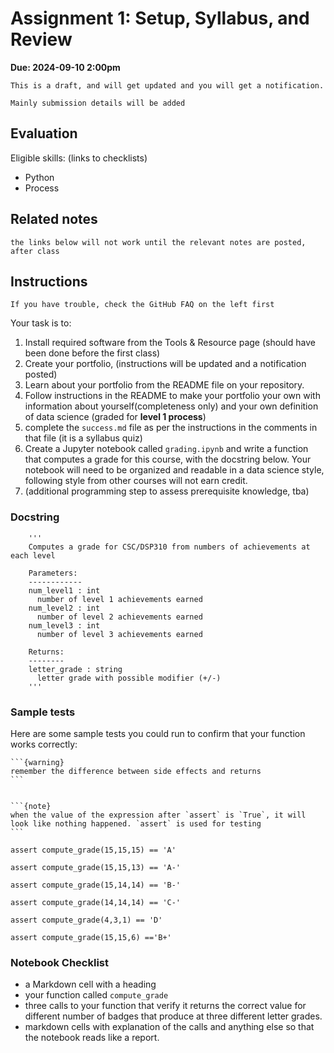 
# Assignment 1: Setup, Syllabus, and Review

__Due: 2024-09-10 2:00pm__ 

```{warning}
This is a draft, and will get updated and you will get a notification. 

Mainly submission details will be added
```

## Evaluation 
Eligible skills: (links to checklists)
- Python
- Process

## Related notes
```{warning}
the links below will not work until the relevant notes are posted, after class
```

<!-- - [](../notes/2023-09-07) -->
  
## Instructions

<!-- ````{margin}
```{note}
After accepting the assignment and creating a repository, create an issue on your repository, describing what you're stuck on and tag us with `@rhodyprog4ds/instructors`.

To do this click Issues at the top, the green "New Issue" button and then type away.
```
```` 
-->

```{important}
If you have trouble, check the GitHub FAQ on the left first
````

Your task is to:
1. Install required software from the Tools & Resource page (should have been done before the first class)
2. Create your portfolio, (instructions will be updated and a notification posted)
3. Learn about your portfolio from the README file on your repository.
4. Follow instructions in the README to make your portfolio your own with information about yourself(completeness only) and your own definition of data science (graded for **level 1 process**)
5. complete the `success.md` file as per the instructions in the comments in that file (it is a syllabus quiz)
6. Create a Jupyter notebook called `grading.ipynb` and write a function that computes a grade for this course, with the  docstring below. Your notebook will need to be organized and readable in a data science style, following style from other courses will not earn credit. 
7. (additional programming step to assess prerequisite knowledge, tba)
<!-- 
1. [Upload the notebook to your repo](https://docs.github.com/en/repositories/working-with-files/managing-files/adding-a-file-to-a-repository) directly on the main branch. 
2. Add the line `  - file: grading` in your `_toc.yml` file. 


the syntax of the line added to your `_toc.yml` has to be exact


-->

<!-- ```{warning}
Do not merge your "Feedback" Pull Request
````
 -->

### Docstring

```
    '''
    Computes a grade for CSC/DSP310 from numbers of achievements at each level

    Parameters:
    ------------
    num_level1 : int
      number of level 1 achievements earned
    num_level2 : int
      number of level 2 achievements earned
    num_level3 : int
      number of level 3 achievements earned

    Returns:
    --------
    letter_grade : string
      letter grade with possible modifier (+/-)
    '''

```

### Sample tests 

Here are some sample tests you could run to confirm that your function works correctly:
````{margin}
```{warning}
remember the difference between side effects and returns
```


```{note}
when the value of the expression after `assert` is `True`, it will look like nothing happened. `assert` is used for testing
```
````

```
assert compute_grade(15,15,15) == 'A'

assert compute_grade(15,15,13) == 'A-'

assert compute_grade(15,14,14) == 'B-'

assert compute_grade(14,14,14) == 'C-'

assert compute_grade(4,3,1) == 'D'

assert compute_grade(15,15,6) =='B+'
```

### Notebook Checklist 

 -  a Markdown cell with a heading
 - your function called `compute_grade`
 - three calls to your function that verify it returns the correct value for different number of badges that produce at three different letter grades.
 - markdown cells with explanation of the calls and anything else so that the notebook reads like a report. 



